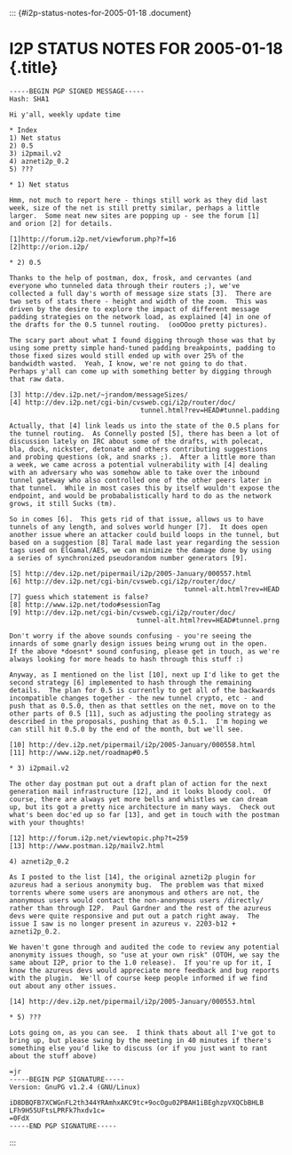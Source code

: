 ::: {#i2p-status-notes-for-2005-01-18 .document}
# I2P STATUS NOTES FOR 2005-01-18 {.title}

    -----BEGIN PGP SIGNED MESSAGE-----
    Hash: SHA1

    Hi y'all, weekly update time

    * Index
    1) Net status
    2) 0.5
    3) i2pmail.v2
    4) azneti2p_0.2
    5) ???

    * 1) Net status

    Hmm, not much to report here - things still work as they did last
    week, size of the net is still pretty similar, perhaps a little
    larger.  Some neat new sites are popping up - see the forum [1]
    and orion [2] for details.

    [1]http://forum.i2p.net/viewforum.php?f=16
    [2]http://orion.i2p/

    * 2) 0.5

    Thanks to the help of postman, dox, frosk, and cervantes (and
    everyone who tunneled data through their routers ;), we've
    collected a full day's worth of message size stats [3].  There are
    two sets of stats there - height and width of the zoom.  This was
    driven by the desire to explore the impact of different message
    padding strategies on the network load, as explained [4] in one of
    the drafts for the 0.5 tunnel routing.  (ooOOoo pretty pictures).

    The scary part about what I found digging through those was that by
    using some pretty simple hand-tuned padding breakpoints, padding to
    those fixed sizes would still ended up with over 25% of the
    bandwidth wasted.  Yeah, I know, we're not going to do that.
    Perhaps y'all can come up with something better by digging through
    that raw data.

    [3] http://dev.i2p.net/~jrandom/messageSizes/
    [4] http://dev.i2p.net/cgi-bin/cvsweb.cgi/i2p/router/doc/
                                     tunnel.html?rev=HEAD#tunnel.padding

    Actually, that [4] link leads us into the state of the 0.5 plans for
    the tunnel routing.  As Connelly posted [5], there has been a lot of
    discussion lately on IRC about some of the drafts, with polecat,
    bla, duck, nickster, detonate and others contributing suggestions
    and probing questions (ok, and snarks ;).  After a little more than
    a week, we came across a potential vulnerability with [4] dealing
    with an adversary who was somehow able to take over the inbound
    tunnel gateway who also controlled one of the other peers later in
    that tunnel.  While in most cases this by itself wouldn't expose the
    endpoint, and would be probabalistically hard to do as the network
    grows, it still Sucks (tm).

    So in comes [6].  This gets rid of that issue, allows us to have
    tunnels of any length, and solves world hunger [7].  It does open
    another issue where an attacker could build loops in the tunnel, but
    based on a suggestion [8] Taral made last year regarding the session
    tags used on ElGamal/AES, we can minimize the damage done by using
    a series of synchronized pseudorandom number generators [9].

    [5] http://dev.i2p.net/pipermail/i2p/2005-January/000557.html
    [6] http://dev.i2p.net/cgi-bin/cvsweb.cgi/i2p/router/doc/
                                                tunnel-alt.html?rev=HEAD
    [7] guess which statement is false?
    [8] http://www.i2p.net/todo#sessionTag
    [9] http://dev.i2p.net/cgi-bin/cvsweb.cgi/i2p/router/doc/
                                    tunnel-alt.html?rev=HEAD#tunnel.prng

    Don't worry if the above sounds confusing - you're seeing the
    innards of some gnarly design issues being wrung out in the open.
    If the above *doesnt* sound confusing, please get in touch, as we're
    always looking for more heads to hash through this stuff :)

    Anyway, as I mentioned on the list [10], next up I'd like to get the
    second strategy [6] implemented to hash through the remaining
    details.  The plan for 0.5 is currently to get all of the backwards
    incompatible changes together - the new tunnel crypto, etc - and
    push that as 0.5.0, then as that settles on the net, move on to the
    other parts of 0.5 [11], such as adjusting the pooling strategy as
    described in the proposals, pushing that as 0.5.1.  I'm hoping we
    can still hit 0.5.0 by the end of the month, but we'll see.

    [10] http://dev.i2p.net/pipermail/i2p/2005-January/000558.html
    [11] http://www.i2p.net/roadmap#0.5

    * 3) i2pmail.v2

    The other day postman put out a draft plan of action for the next
    generation mail infrastructure [12], and it looks bloody cool.  Of
    course, there are always yet more bells and whistles we can dream
    up, but its got a pretty nice architecture in many ways.  Check out
    what's been doc'ed up so far [13], and get in touch with the postman
    with your thoughts!

    [12] http://forum.i2p.net/viewtopic.php?t=259
    [13] http://www.postman.i2p/mailv2.html

    4) azneti2p_0.2

    As I posted to the list [14], the original azneti2p plugin for
    azureus had a serious anonymity bug.  The problem was that mixed
    torrents where some users are anonymous and others are not, the
    anonymous users would contact the non-anonymous users /directly/
    rather than through I2P.  Paul Gardner and the rest of the azureus
    devs were quite responsive and put out a patch right away.  The
    issue I saw is no longer present in azureus v. 2203-b12 +
    azneti2p_0.2.

    We haven't gone through and audited the code to review any potential
    anonymity issues though, so "use at your own risk" (OTOH, we say the
    same about I2P, prior to the 1.0 release).  If you're up for it, I
    know the azureus devs would appreciate more feedback and bug reports
    with the plugin.  We'll of course keep people informed if we find
    out about any other issues.

    [14] http://dev.i2p.net/pipermail/i2p/2005-January/000553.html

    * 5) ???

    Lots going on, as you can see.  I think thats about all I've got to
    bring up, but please swing by the meeting in 40 minutes if there's
    something else you'd like to discuss (or if you just want to rant
    about the stuff above)

    =jr
    -----BEGIN PGP SIGNATURE-----
    Version: GnuPG v1.2.4 (GNU/Linux)

    iD8DBQFB7XCWGnFL2th344YRAmhxAKC9tc+9ocOgu02PBAH1iBEghzpVXQCbBHLB
    LFh9H55UFtsLPRFk7hxdv1c=
    =0FdX
    -----END PGP SIGNATURE-----
:::
